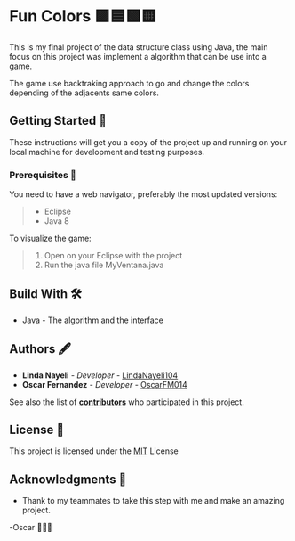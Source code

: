 # Fun Colors 🟪🟦🟩🟨
This is my final project of the data structure class using Java, the main focus on this project was implement a algorithm that can be use into a game.

The game use backtraking approach to go and change the colors depending of the adjacents same colors.

## Getting Started 🚀
These instructions will get you a copy of the project up and running on your local machine for development and testing purposes.

### Prerequisites 🔧
You need to have a web navigator, preferably the most updated versions:
> + Eclipse
> + Java 8

To visualize the game:
> 1. Open on your Eclipse with the project
> 2. Run the java file MyVentana.java

## Build With 🛠
+ Java - The algorithm and the interface

## Authors 🖋
+ **Linda Nayeli** *-  Developer -*  [LindaNayeli104](https://github.com/LindaNayeli104)
+ **Oscar Fernandez** *- Developer -* [OscarFM014](https://github.com/OscarFM014)

See also the list of [**contributors**](https://github.com/OscarFM014/FunColors/graphs/contributors) who participated in this project.

## License 📄
This project is licensed under the [MIT](https://choosealicense.com/licenses/mit/) License


## Acknowledgments 🎁
+ Thank to my teammates to take this step with me and make an amazing project.


-Oscar 👨🏻‍💻
